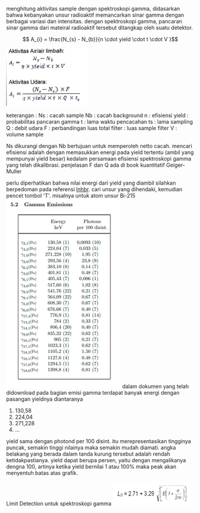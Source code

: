 menghitung aktivitas sample dengan spektroskopi gamma, didasarkan bahwa kebanyakan unsur radioaktif memancarkan sinar gamma dengan berbagai variasi dan intensitas. dengan spektroskopi gamma, pancaran sinar gamma dari mateiral radioaktif tersebut ditangkap oleh suatu detektor.

$$ A_{i} = \frac{N_{s} - N_{b}}{n \cdot yield \cdot t \cdot V }$$

![250d23208a56dae4fa99ae553d1cdcc0.png](../../../../_resources/250d23208a56dae4fa99ae553d1cdcc0.png)

keterangan :
Ns : cacah sample
Nb : cacah background
n : efisiensi
yield : probabilitas pancaran gamma
t : lama waktu pencacahan
ts : lama sampling
Q : debit udara
F : perbandingan luas total filter : luas sample filter
V : volume sample

Ns dikurangi dengan Nb bertujuan untuk memperoleh netto cacah. mencari efisiensi adalah dengan memasukkan energi pada yield tertentu (ambil yang mempunyai yield besar) kedalam persamaan efisiensi spektroskopi gamma yang telah dikalibrasi. penjelasan F dan Q ada di book kuantitatif Geiger-Muller 

perlu diperhatikan bahwa nilai energi dari yield yang diambil silahkan berpedoman pada referensi [lnhbr](http://www.lnhb.fr/nuclear-data/nuclear-data-table/). cari unsur yang dihendaki, kemudian pencet tombol 'T'. misalnya untuk atom unsur Bi-215
![9aa0ffc2bb150dc0f8f3a40e231e8035.png](../../../../_resources/9aa0ffc2bb150dc0f8f3a40e231e8035.png)
dalam dokumen yang telah didownload pada bagian emisi gamma terdapat banyak energi dengan pasangan yieldnya diantaranya 
1. 130,58
2. 224,04
3. 271,228
4. ...

yield sama dengan photond per 100 disint. itu merepresentasikan tingginya puncak, semakin tinggi nilainya maka semakin mudah diamati. angka belakang yang berada dalam tanda kurung tersebut adalah rendah ketidakpastianya. yield dapat berupa persen, yaitu dengan mengalikanya dengna 100, artinya ketika yield bernilai 1 atau 100% maka peak akan menyentuh batas atas grafik.

Limit Detection untuk spektroskopi gamma
![c5588a139174ff1853b9dbfddbc4335e.png](../../../../_resources/c5588a139174ff1853b9dbfddbc4335e.png)